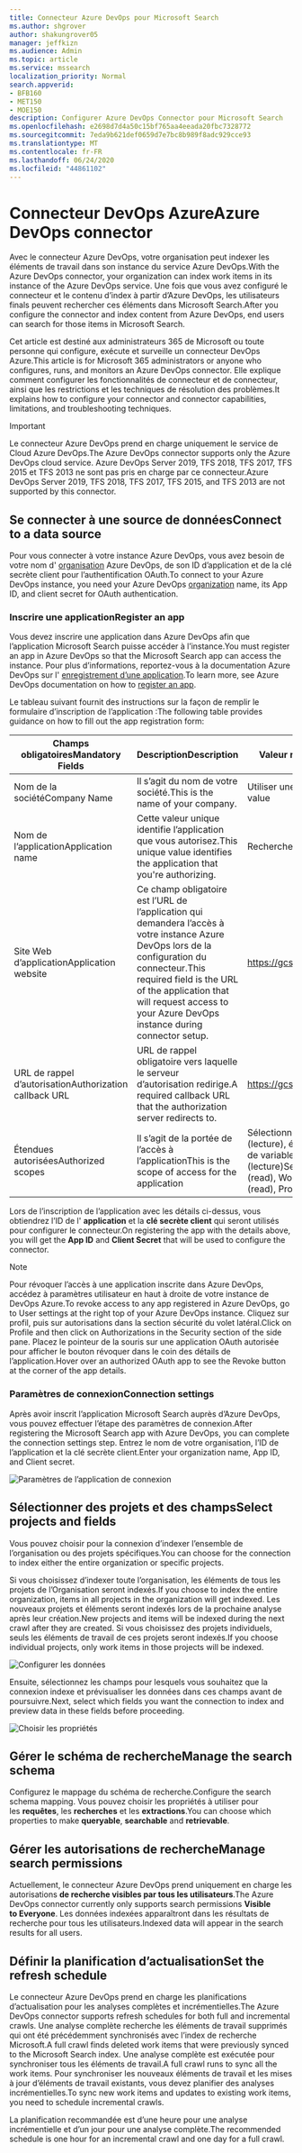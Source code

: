```yaml
---
title: Connecteur Azure DevOps pour Microsoft Search
ms.author: shgrover
author: shakungrover05
manager: jeffkizn
ms.audience: Admin
ms.topic: article
ms.service: mssearch
localization_priority: Normal
search.appverid:
- BFB160
- MET150
- MOE150
description: Configurer Azure DevOps Connector pour Microsoft Search
ms.openlocfilehash: e2698d7d4a50c15bf765aa4eeada20fbc7328772
ms.sourcegitcommit: 7eda9b621def0659d7e7bc8b989f8adc929cce93
ms.translationtype: MT
ms.contentlocale: fr-FR
ms.lasthandoff: 06/24/2020
ms.locfileid: "44861102"
---
```

# <a name="azure-devops-connector"></a><span data-ttu-id="29214-103">Connecteur DevOps Azure</span><span class="sxs-lookup"><span data-stu-id="29214-103">Azure DevOps connector</span></span>

<span data-ttu-id="29214-104">Avec le connecteur Azure DevOps, votre organisation peut indexer les éléments de travail dans son instance du service Azure DevOps.</span><span class="sxs-lookup"><span data-stu-id="29214-104">With the Azure DevOps connector, your organization can index work items in its instance of the Azure DevOps service.</span></span> <span data-ttu-id="29214-105">Une fois que vous avez configuré le connecteur et le contenu d’index à partir d’Azure DevOps, les utilisateurs finals peuvent rechercher ces éléments dans Microsoft Search.</span><span class="sxs-lookup"><span data-stu-id="29214-105">After you configure the connector and index content from Azure DevOps, end users can search for those items in Microsoft Search.</span></span>

<span data-ttu-id="29214-106">Cet article est destiné aux administrateurs 365 de Microsoft ou toute personne qui configure, exécute et surveille un connecteur DevOps Azure.</span><span class="sxs-lookup"><span data-stu-id="29214-106">This article is for Microsoft 365 administrators or anyone who configures, runs, and monitors an Azure DevOps connector.</span></span> <span data-ttu-id="29214-107">Elle explique comment configurer les fonctionnalités de connecteur et de connecteur, ainsi que les restrictions et les techniques de résolution des problèmes.</span><span class="sxs-lookup"><span data-stu-id="29214-107">It explains how to configure your connector and connector capabilities, limitations, and troubleshooting techniques.</span></span>

>[!IMPORTANT]
><span data-ttu-id="29214-108">Le connecteur Azure DevOps prend en charge uniquement le service de Cloud Azure DevOps.</span><span class="sxs-lookup"><span data-stu-id="29214-108">The Azure DevOps connector supports only the Azure DevOps cloud service.</span></span> <span data-ttu-id="29214-109">Azure DevOps Server 2019, TFS 2018, TFS 2017, TFS 2015 et TFS 2013 ne sont pas pris en charge par ce connecteur.</span><span class="sxs-lookup"><span data-stu-id="29214-109">Azure DevOps Server 2019, TFS 2018, TFS 2017, TFS 2015, and TFS 2013 are not supported by this connector.</span></span>

## <a name="connect-to-a-data-source"></a><span data-ttu-id="29214-110">Se connecter à une source de données</span><span class="sxs-lookup"><span data-stu-id="29214-110">Connect to a data source</span></span>

<span data-ttu-id="29214-111">Pour vous connecter à votre instance Azure DevOps, vous avez besoin de votre nom d' [organisation](https://docs.microsoft.com/azure/devops/organizations/accounts/create-organization) Azure DevOps, de son ID d’application et de la clé secrète client pour l’authentification OAuth.</span><span class="sxs-lookup"><span data-stu-id="29214-111">To connect to your Azure DevOps instance, you need your Azure DevOps [organization](https://docs.microsoft.com/azure/devops/organizations/accounts/create-organization) name, its App ID, and client secret for OAuth authentication.</span></span>

### <a name="register-an-app"></a><span data-ttu-id="29214-112">Inscrire une application</span><span class="sxs-lookup"><span data-stu-id="29214-112">Register an app</span></span>

<span data-ttu-id="29214-113">Vous devez inscrire une application dans Azure DevOps afin que l’application Microsoft Search puisse accéder à l’instance.</span><span class="sxs-lookup"><span data-stu-id="29214-113">You must register an app in Azure DevOps so that the Microsoft Search app can access the instance.</span></span> <span data-ttu-id="29214-114">Pour plus d’informations, reportez-vous à la documentation Azure DevOps sur l' [enregistrement d’une application](https://docs.microsoft.com/azure/devops/integrate/get-started/authentication/oauth?view=azure-devops#register-your-app).</span><span class="sxs-lookup"><span data-stu-id="29214-114">To learn more, see Azure DevOps documentation on how to [register an app](https://docs.microsoft.com/azure/devops/integrate/get-started/authentication/oauth?view=azure-devops#register-your-app).</span></span>

<span data-ttu-id="29214-115">Le tableau suivant fournit des instructions sur la façon de remplir le formulaire d’inscription de l’application :</span><span class="sxs-lookup"><span data-stu-id="29214-115">The following table provides guidance on how to fill out the app registration form:</span></span>

 <span data-ttu-id="29214-116">**Champs obligatoires**</span><span class="sxs-lookup"><span data-stu-id="29214-116">**Mandatory Fields**</span></span> | <span data-ttu-id="29214-117">**Description**</span><span class="sxs-lookup"><span data-stu-id="29214-117">**Description**</span></span>      | <span data-ttu-id="29214-118">**Valeur recommandée**</span><span class="sxs-lookup"><span data-stu-id="29214-118">**Recommended Value**</span></span>
--- | --- | ---
| <span data-ttu-id="29214-119">Nom de la société</span><span class="sxs-lookup"><span data-stu-id="29214-119">Company Name</span></span>         | <span data-ttu-id="29214-120">Il s’agit du nom de votre société.</span><span class="sxs-lookup"><span data-stu-id="29214-120">This is the name of your company.</span></span> | <span data-ttu-id="29214-121">Utiliser une valeur appropriée</span><span class="sxs-lookup"><span data-stu-id="29214-121">Use an appropriate value</span></span>   |
| <span data-ttu-id="29214-122">Nom de l’application</span><span class="sxs-lookup"><span data-stu-id="29214-122">Application name</span></span>     | <span data-ttu-id="29214-123">Cette valeur unique identifie l’application que vous autorisez.</span><span class="sxs-lookup"><span data-stu-id="29214-123">This unique value identifies the application that you're authorizing.</span></span>    | <span data-ttu-id="29214-124">Recherche Microsoft</span><span class="sxs-lookup"><span data-stu-id="29214-124">Microsoft Search</span></span>     |
| <span data-ttu-id="29214-125">Site Web d’application</span><span class="sxs-lookup"><span data-stu-id="29214-125">Application website</span></span>  | <span data-ttu-id="29214-126">Ce champ obligatoire est l’URL de l’application qui demandera l’accès à votre instance Azure DevOps lors de la configuration du connecteur.</span><span class="sxs-lookup"><span data-stu-id="29214-126">This required field is the URL of the application that will request access to your Azure DevOps instance during connector setup.</span></span>  | <https://gcs.office.com/>                |
| <span data-ttu-id="29214-127">URL de rappel d’autorisation</span><span class="sxs-lookup"><span data-stu-id="29214-127">Authorization callback URL</span></span>        | <span data-ttu-id="29214-128">URL de rappel obligatoire vers laquelle le serveur d’autorisation redirige.</span><span class="sxs-lookup"><span data-stu-id="29214-128">A required callback URL that the authorization server redirects to.</span></span> | <https://gcs.office.com/v1.0/admin/oauth/callback>|
| <span data-ttu-id="29214-129">Étendues autorisées</span><span class="sxs-lookup"><span data-stu-id="29214-129">Authorized scopes</span></span> | <span data-ttu-id="29214-130">Il s’agit de la portée de l’accès à l’application</span><span class="sxs-lookup"><span data-stu-id="29214-130">This is the scope of access for the application</span></span> | <span data-ttu-id="29214-131">Sélectionnez les étendues suivantes : identité (lecture), éléments de travail (lecture), groupes de variables (lecture), projet et équipe (lecture)</span><span class="sxs-lookup"><span data-stu-id="29214-131">Select the following scopes: Identity (read), Work Items (read), Variable Groups (read), Project and team (read)</span></span>|

<span data-ttu-id="29214-132">Lors de l’inscription de l’application avec les détails ci-dessus, vous obtiendrez l’ID de l' **application** et la **clé secrète client** qui seront utilisés pour configurer le connecteur.</span><span class="sxs-lookup"><span data-stu-id="29214-132">On registering the app with the details above, you will get the **App ID** and **Client Secret** that will be used to configure the connector.</span></span>

>[!NOTE]
><span data-ttu-id="29214-133">Pour révoquer l’accès à une application inscrite dans Azure DevOps, accédez à paramètres utilisateur en haut à droite de votre instance de DevOps Azure.</span><span class="sxs-lookup"><span data-stu-id="29214-133">To revoke access to any app registered in Azure DevOps, go to User settings at the right top of your Azure DevOps instance.</span></span> <span data-ttu-id="29214-134">Cliquez sur profil, puis sur autorisations dans la section sécurité du volet latéral.</span><span class="sxs-lookup"><span data-stu-id="29214-134">Click on Profile and then click on Authorizations in the Security section of the side pane.</span></span> <span data-ttu-id="29214-135">Placez le pointeur de la souris sur une application OAuth autorisée pour afficher le bouton révoquer dans le coin des détails de l’application.</span><span class="sxs-lookup"><span data-stu-id="29214-135">Hover over an authorized OAuth app to see the Revoke button at the corner of the app details.</span></span>

### <a name="connection-settings"></a><span data-ttu-id="29214-136">Paramètres de connexion</span><span class="sxs-lookup"><span data-stu-id="29214-136">Connection settings</span></span>

<span data-ttu-id="29214-137">Après avoir inscrit l’application Microsoft Search auprès d’Azure DevOps, vous pouvez effectuer l’étape des paramètres de connexion.</span><span class="sxs-lookup"><span data-stu-id="29214-137">After registering the Microsoft Search app with Azure DevOps, you can complete the connection settings step.</span></span> <span data-ttu-id="29214-138">Entrez le nom de votre organisation, l’ID de l’application et la clé secrète client.</span><span class="sxs-lookup"><span data-stu-id="29214-138">Enter your organization name, App ID, and Client secret.</span></span>

![Paramètres de l’application de connexion](media/ADO_Connection_settings_2.png)

## <a name="select-projects-and-fields"></a><span data-ttu-id="29214-140">Sélectionner des projets et des champs</span><span class="sxs-lookup"><span data-stu-id="29214-140">Select projects and fields</span></span>

<span data-ttu-id="29214-141">Vous pouvez choisir pour la connexion d’indexer l’ensemble de l’organisation ou des projets spécifiques.</span><span class="sxs-lookup"><span data-stu-id="29214-141">You can choose for the connection to index either the entire organization or specific projects.</span></span>

<span data-ttu-id="29214-142">Si vous choisissez d’indexer toute l’organisation, les éléments de tous les projets de l’Organisation seront indexés.</span><span class="sxs-lookup"><span data-stu-id="29214-142">If you choose to index the entire organization, items in all projects in the organization will get indexed.</span></span> <span data-ttu-id="29214-143">Les nouveaux projets et éléments seront indexés lors de la prochaine analyse après leur création.</span><span class="sxs-lookup"><span data-stu-id="29214-143">New projects and items will be indexed during the next crawl after they are created.</span></span> <span data-ttu-id="29214-144">Si vous choisissez des projets individuels, seuls les éléments de travail de ces projets seront indexés.</span><span class="sxs-lookup"><span data-stu-id="29214-144">If you choose individual projects, only work items in those projects will be indexed.</span></span>

![Configurer les données](media/ADO_Configure_data.png)

<span data-ttu-id="29214-146">Ensuite, sélectionnez les champs pour lesquels vous souhaitez que la connexion indexe et prévisualiser les données dans ces champs avant de poursuivre.</span><span class="sxs-lookup"><span data-stu-id="29214-146">Next, select which fields you want the connection to index and preview data in these fields before proceeding.</span></span>

![Choisir les propriétés](media/ADO_choose_properties.png)

## <a name="manage-the-search-schema"></a><span data-ttu-id="29214-148">Gérer le schéma de recherche</span><span class="sxs-lookup"><span data-stu-id="29214-148">Manage the search schema</span></span>

<span data-ttu-id="29214-149">Configurez le mappage du schéma de recherche.</span><span class="sxs-lookup"><span data-stu-id="29214-149">Configure the search schema mapping.</span></span> <span data-ttu-id="29214-150">Vous pouvez choisir les propriétés à utiliser pour les **requêtes**, les **recherches** et les **extractions**.</span><span class="sxs-lookup"><span data-stu-id="29214-150">You can choose which properties to make **queryable**, **searchable** and **retrievable**.</span></span>

## <a name="manage-search-permissions"></a><span data-ttu-id="29214-151">Gérer les autorisations de recherche</span><span class="sxs-lookup"><span data-stu-id="29214-151">Manage search permissions</span></span>

<span data-ttu-id="29214-152">Actuellement, le connecteur Azure DevOps prend uniquement en charge les autorisations **de recherche visibles par tous les utilisateurs**.</span><span class="sxs-lookup"><span data-stu-id="29214-152">The Azure DevOps connector currently only supports search permissions **Visible to Everyone**.</span></span> <span data-ttu-id="29214-153">Les données indexées apparaîtront dans les résultats de recherche pour tous les utilisateurs.</span><span class="sxs-lookup"><span data-stu-id="29214-153">Indexed data will appear in the search results for all users.</span></span>

## <a name="set-the-refresh-schedule"></a><span data-ttu-id="29214-154">Définir la planification d’actualisation</span><span class="sxs-lookup"><span data-stu-id="29214-154">Set the refresh schedule</span></span>

<span data-ttu-id="29214-155">Le connecteur Azure DevOps prend en charge les planifications d’actualisation pour les analyses complètes et incrémentielles.</span><span class="sxs-lookup"><span data-stu-id="29214-155">The Azure DevOps connector supports refresh schedules for both full and incremental crawls.</span></span> <span data-ttu-id="29214-156">Une analyse complète recherche les éléments de travail supprimés qui ont été précédemment synchronisés avec l’index de recherche Microsoft.</span><span class="sxs-lookup"><span data-stu-id="29214-156">A full crawl finds deleted work items that were previously synced to the Microsoft Search index.</span></span> <span data-ttu-id="29214-157">Une analyse complète est exécutée pour synchroniser tous les éléments de travail.</span><span class="sxs-lookup"><span data-stu-id="29214-157">A full crawl runs to sync all the work items.</span></span> <span data-ttu-id="29214-158">Pour synchroniser les nouveaux éléments de travail et les mises à jour d’éléments de travail existants, vous devez planifier des analyses incrémentielles.</span><span class="sxs-lookup"><span data-stu-id="29214-158">To sync new work items and updates to existing work items, you need to schedule incremental crawls.</span></span>

<span data-ttu-id="29214-159">La planification recommandée est d’une heure pour une analyse incrémentielle et d’un jour pour une analyse complète.</span><span class="sxs-lookup"><span data-stu-id="29214-159">The recommended schedule is one hour for an incremental crawl and one day for a full crawl.</span></span>
